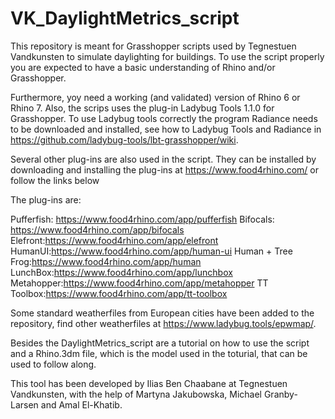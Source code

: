 # VK_DaylightMetrics_script

This repository is meant for Grasshopper scripts used by Tegnestuen Vandkunsten to simulate daylighting for buildings. To use the script properly you are expected to have a basic understanding of Rhino and/or Grasshopper. 

Furthermore, yoy need a working (and validated) version of Rhino 6 or Rhino 7. Also, the scrips uses the plug-in Ladybug Tools 1.1.0 for Grasshopper. To use Ladybug tools correctly the program Radiance needs to be downloaded and installed, see how to Ladybug Tools and Radiance in https://github.com/ladybug-tools/lbt-grasshopper/wiki. 

Several other plug-ins are also used in the script. They can be installed by  downloading and installing the plug-ins  at https://www.food4rhino.com/ or follow the links below

The plug-ins are:

Pufferfish: https://www.food4rhino.com/app/pufferfish
Bifocals: https://www.food4rhino.com/app/bifocals
Elefront:https://www.food4rhino.com/app/elefront
HumanUI:https://www.food4rhino.com/app/human-ui
Human + Tree Frog:https://www.food4rhino.com/app/human
LunchBox:https://www.food4rhino.com/app/lunchbox
Metahopper:https://www.food4rhino.com/app/metahopper
TT Toolbox:https://www.food4rhino.com/app/tt-toolbox

Some standard weatherfiles from European cities have been added to the repository, find other weatherfiles at https://www.ladybug.tools/epwmap/.

Besides the DaylightMetrics_script are a tutorial on how to use the script and a Rhino.3dm file, which is the model used in the toturial, that can be used to follow along. 

This tool has been developed by Ilias Ben Chaabane at Tegnestuen Vandkunsten, with the help of Martyna Jakubowska, Michael Granby-Larsen and Amal El-Khatib. 